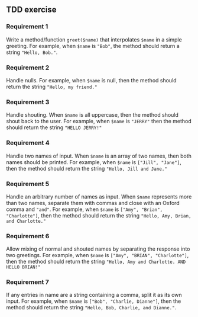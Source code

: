 ## TDD exercise

### Requirement 1
Write a method/function `greet($name)` that interpolates `$name` in a simple greeting. For example, when `$name` is `"Bob"`, the method should return a string `"Hello, Bob."`.

### Requirement 2

Handle nulls. For example, when `$name` is null, then the method should return the string `"Hello, my friend."`

### Requirement 3

Handle shouting. When `$name` is all uppercase, then the method should shout back to the user. For example, when `$name` is `"JERRY"` then the method should return the string `"HELLO JERRY!"`

### Requirement 4

Handle two names of input. When `$name` is an array of two names, then both names should be printed. For example, when `$name` is `["Jill", "Jane"]`, then the method should return the string `"Hello, Jill and Jane."`

### Requirement 5

Handle an arbitrary number of names as input. When `$name` represents more than two names, separate them with commas and close with an Oxford comma and `"and"`. For example, when `$name` is `["Amy", "Brian", "Charlotte"]`, then the method should return the string `"Hello, Amy, Brian, and Charlotte."`

### Requirement 6

Allow mixing of normal and shouted names by separating the response into two greetings. For example, when `$name` is `["Amy", "BRIAN", "Charlotte"]`, then the method should return the string `"Hello, Amy and Charlotte. AND HELLO BRIAN!"`

### Requirement 7

If any entries in name are a string containing a comma, split it as its own input. For example, when `$name` is `["Bob", "Charlie, Dianne"]`, then the method should return the string `"Hello, Bob, Charlie, and Dianne."`.
